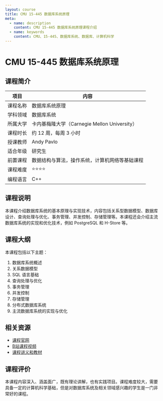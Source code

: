 ```yaml
---
layout: course
title: CMU 15-445 数据库系统原理
meta:
  - name: description
    content: CMU 15-445 数据库系统原理课程介绍
  - name: keywords
    content: CMU、15-445、数据库系统、数据库、计算机科学
---
```


# CMU 15-445 数据库系统原理

## 课程简介

| 项目           | 内容                                              |
| ------------ | ------------------------------------------------ |
| 课程名称     | 数据库系统原理                                      |
| 学科领域     | 数据库系统                                          |
| 所属大学     | 卡内基梅隆大学（Carnegie Mellon University）             |
| 课程时长     | 约 12 周，每周 3 小时                                 |
| 授课教师     | Andy Pavlo                                      |
| 适合年级     | 研究生                                           |
| 前置课程     | 数据结构与算法，操作系统，计算机网络等基础课程           |
| 课程难度     | ⭐⭐⭐⭐                                          |
| 编程语言     | C++                                              |

## 课程说明

本课程介绍数据库系统的基本原理与实现技术，内容包括关系型数据模型、数据库设计、查询处理与优化、事务管理、并发控制、存储管理等。本课程还会介绍主流数据库系统的实现和优化技术，例如 PostgreSQL 和 H-Store 等。

## 课程大纲

本课程包括以下主题：

1. 数据库系统概述
2. 关系数据模型
3. SQL 语言基础
4. 查询处理与优化
5. 事务管理
6. 并发控制
7. 存储管理
8. 分布式数据库系统
9. 主流数据库系统的实现与优化

## 相关资源

- [课程官网](https://15445.courses.cs.cmu.edu/fall2021/)
- [B站课程视频](https://www.bilibili.com/video/BV1R741157Hb)
- [课程讲义和教材](https://15445.courses.cs.cmu.edu/fall2021/schedule.html)

## 课程评价

本课程内容深入、涵盖面广，既有理论讲解，也有实践项目。课程难度较大，需要具备一定的计算机科学基础，但是对数据库系统及相关领域感兴趣的学生是一门非常好的课程。
